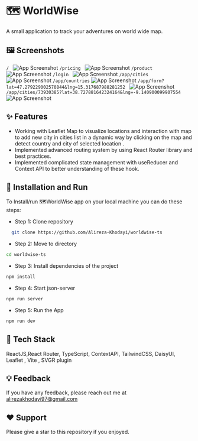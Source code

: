
# 🗺️ WorldWise

A small application to track your adventures on world wide map.

## 🖼️ Screenshots

```/ ```
![App Screenshot](https://raw.githubusercontent.com/Alireza-Khodayi/worldwise-ts/refs/heads/main/public/screenshots/Screenshot-1.png)
```/pricing ```
![App Screenshot](https://raw.githubusercontent.com/Alireza-Khodayi/worldwise-ts/refs/heads/main/public/screenshots/Screenshot-2.png)
```/product ```
![App Screenshot](https://raw.githubusercontent.com/Alireza-Khodayi/worldwise-ts/refs/heads/main/public/screenshots/Screenshot-3.png)
```/login ```
![App Screenshot](https://raw.githubusercontent.com/Alireza-Khodayi/worldwise-ts/refs/heads/main/public/screenshots/Screenshot-4.png)
```/app/cities ```
![App Screenshot](https://raw.githubusercontent.com/Alireza-Khodayi/worldwise-ts/refs/heads/main/public/screenshots/Screenshot-5.png)
``` /app/countries ```
![App Screenshot](https://raw.githubusercontent.com/Alireza-Khodayi/worldwise-ts/refs/heads/main/public/screenshots/Screenshot-7.png)
```/app/form?lat=47.279229002570844&lng=15.317687988281252 ```
![App Screenshot](https://raw.githubusercontent.com/Alireza-Khodayi/worldwise-ts/refs/heads/main/public/screenshots/Screenshot-6.png)
```/app/cities/73930385?lat=38.727881642324164&lng=-9.140900099907554 ```
![App Screenshot](https://raw.githubusercontent.com/Alireza-Khodayi/worldwise-ts/refs/heads/main/public/screenshots/Screenshot-8.png)

## ✨ Features

- Working with Leaflet Map to visualize locations and interaction with map to add new city in cities list in a dynamic way by clicking on the map and detect country and city of selected location . 
- Implemented advanced routing system by using React Router library and best practices.
- Implemented complicated state management with useReducer and Context API to better understanding of these hook.
## 🚀 Installation and Run

To Install/run 🗺️WorldWise app on your local machine you can do these steps:

- Step 1: Clone repository
```bash
  git clone https://github.com/Alireza-Khodayi/worldwise-ts
  ```
  - Step 2: Move to directory
  ```bash
  cd worldwise-ts
  ```
  - Step 3: Install dependencies of the project
  ```bash
  npm install
  ```
   - Step 4: Start json-server
  ```bash
  npm run server
  ```
  - Step 5: Run the App
  ```bash
  npm run dev
  ```
## 🧩 Tech Stack

ReactJS,React Router, TypeScript, ContextAPI, TailwindCSS, DaisyUI, Leaflet , Vite , SVGR plugin


## 💡 Feedback

If you have any feedback, please reach out me at alirezakhodayi97@gmail.com


## ❤️ Support

Please give a star to this repository if you enjoyed.
